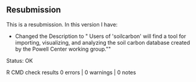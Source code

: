 ## Resubmission
This is a resubmission. In this version I have:

* Changed the Description to " Users of 'soilcarbon' will find a tool for importing, visualizing, and analyzing the soil carbon database created by the Powell Center working group.""


Status: OK

R CMD check results
0 errors | 0 warnings | 0 notes
